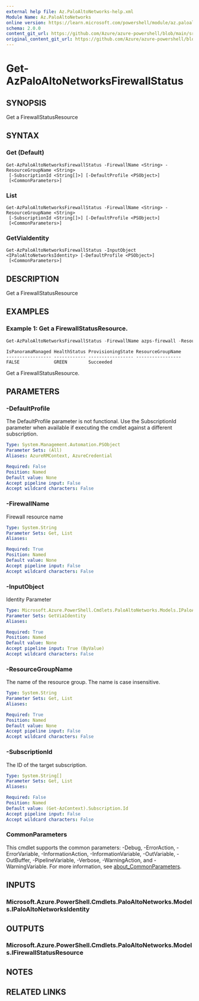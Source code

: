 ```yaml
---
external help file: Az.PaloAltoNetworks-help.xml
Module Name: Az.PaloAltoNetworks
online version: https://learn.microsoft.com/powershell/module/az.paloaltonetworks/get-azpaloaltonetworksfirewallstatus
schema: 2.0.0
content_git_url: https://github.com/Azure/azure-powershell/blob/main/src/PaloAltoNetworks/PaloAltoNetworks/help/Get-AzPaloAltoNetworksFirewallStatus.md
original_content_git_url: https://github.com/Azure/azure-powershell/blob/main/src/PaloAltoNetworks/PaloAltoNetworks/help/Get-AzPaloAltoNetworksFirewallStatus.md
---
```


# Get-AzPaloAltoNetworksFirewallStatus

## SYNOPSIS
Get a FirewallStatusResource

## SYNTAX

### Get (Default)
```
Get-AzPaloAltoNetworksFirewallStatus -FirewallName <String> -ResourceGroupName <String>
 [-SubscriptionId <String[]>] [-DefaultProfile <PSObject>]
 [<CommonParameters>]
```

### List
```
Get-AzPaloAltoNetworksFirewallStatus -FirewallName <String> -ResourceGroupName <String>
 [-SubscriptionId <String[]>] [-DefaultProfile <PSObject>]
 [<CommonParameters>]
```

### GetViaIdentity
```
Get-AzPaloAltoNetworksFirewallStatus -InputObject <IPaloAltoNetworksIdentity> [-DefaultProfile <PSObject>]
 [<CommonParameters>]
```

## DESCRIPTION
Get a FirewallStatusResource

## EXAMPLES

### Example 1: Get a FirewallStatusResource.
```powershell
Get-AzPaloAltoNetworksFirewallStatus -FirewallName azps-firewall -ResourceGroupName azps_test_group_pan
```

```output
IsPanoramaManaged HealthStatus ProvisioningState ResourceGroupName
----------------- ------------ ----------------- -----------------
FALSE             GREEN        Succeeded
```

Get a FirewallStatusResource.

## PARAMETERS

### -DefaultProfile
The DefaultProfile parameter is not functional.
Use the SubscriptionId parameter when available if executing the cmdlet against a different subscription.

```yaml
Type: System.Management.Automation.PSObject
Parameter Sets: (All)
Aliases: AzureRMContext, AzureCredential

Required: False
Position: Named
Default value: None
Accept pipeline input: False
Accept wildcard characters: False
```

### -FirewallName
Firewall resource name

```yaml
Type: System.String
Parameter Sets: Get, List
Aliases:

Required: True
Position: Named
Default value: None
Accept pipeline input: False
Accept wildcard characters: False
```

### -InputObject
Identity Parameter

```yaml
Type: Microsoft.Azure.PowerShell.Cmdlets.PaloAltoNetworks.Models.IPaloAltoNetworksIdentity
Parameter Sets: GetViaIdentity
Aliases:

Required: True
Position: Named
Default value: None
Accept pipeline input: True (ByValue)
Accept wildcard characters: False
```

### -ResourceGroupName
The name of the resource group.
The name is case insensitive.

```yaml
Type: System.String
Parameter Sets: Get, List
Aliases:

Required: True
Position: Named
Default value: None
Accept pipeline input: False
Accept wildcard characters: False
```

### -SubscriptionId
The ID of the target subscription.

```yaml
Type: System.String[]
Parameter Sets: Get, List
Aliases:

Required: False
Position: Named
Default value: (Get-AzContext).Subscription.Id
Accept pipeline input: False
Accept wildcard characters: False
```

### CommonParameters
This cmdlet supports the common parameters: -Debug, -ErrorAction, -ErrorVariable, -InformationAction, -InformationVariable, -OutVariable, -OutBuffer, -PipelineVariable, -Verbose, -WarningAction, and -WarningVariable. For more information, see [about_CommonParameters](http://go.microsoft.com/fwlink/?LinkID=113216).

## INPUTS

### Microsoft.Azure.PowerShell.Cmdlets.PaloAltoNetworks.Models.IPaloAltoNetworksIdentity

## OUTPUTS

### Microsoft.Azure.PowerShell.Cmdlets.PaloAltoNetworks.Models.IFirewallStatusResource

## NOTES

## RELATED LINKS
